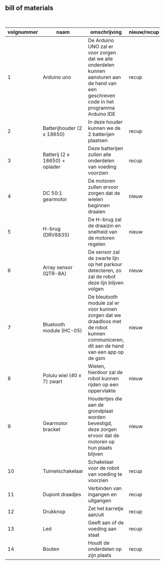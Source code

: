 ## bill of materials
<br />

|volgnummer|naam|omschrijving|nieuw/recup|kostprijs/stuk|aantal|subtotaal|
|----------|----|------------|-----------|--------------|------|---------|
|         1|  Arduino uno  |  De Arduino UNO zal er voor zorgen dat we alle onderdelen kunnen aansturen aan de hand van een geschreven code in het programma Arduino IDE          |  recup         |      €0,00        |  1    |  1       |
|2|Batterijhouder (2 x 18650)|In deze houder kunnen we de 2 batterijen plaatsen|recup|€0,00|1|1|
|3|Batterij (2 x 18650) + oplader|Deze batterijen zullen alle onderdelen van voeding voorzien|recup|€0,00|1|1|
|4|DC 50:1 gearmotor|De motoren zullen ervoor zorgen dat de wielen beginnen draaien|nieuw|€18,35|2|€36,70|
|5|H-brug (DRV8835)|De H-brug zal de draaizin en snelheid van de motoren regelen|nieuw|€7,15|1|€7,15|
|6|Array sensor (QTR-8A)|De sensor zal de zwarte lijn op het parkour detecteren, zo zal de robot deze lijn blijven volgen|nieuw|€11,5|1|€11,5|
|7|Bluetooth module (HC-05)|De bleutooth module zal er voor kunnen zorgen dat we draadloos met de robot kunnen communiceren, dit aan de hand van een app op de gsm|nieuw|€6,85|1|€6,85|
|8|Polulu wiel (40 x  7) zwart|Wielen, hierdoor zal de robot kunnen rijden op een oppervlakte|nieuw|€2,48|2|€4,96|
|9|Gearmotor bracket|Houdertjes die aan de grondplaat worden bevestigd, deze zorgen ervoor dat de motoren op hun plaats blijven|nieuw|€1,98|2|€3,96|
|10|Tuimelschakelaar|Schakelaar voor de robot van voeding te voorzien|recup|€0,00|1|€0,00|
|11|Dupont draadjes|Verbinden van ingangen en uitgangen|recup|€0,00|15|€0,00|
|12|Drukknop|Zet het karretje aan/uit|recup|€0,00|1|€0,00|
|13|Led|Geeft aan of de voeding aan staat|recup|€0,00|1|€0,00|
|14|Bouten|Houdt de onderdelen op zijn plaats|recup|€0,00|10|€0,00|
